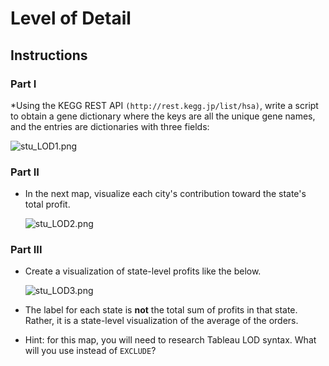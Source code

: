 # Level of Detail

## Instructions

### Part I

*Using the KEGG REST API `(http://rest.kegg.jp/list/hsa)`, write a script to obtain a gene dictionary where the keys are all the unique gene names, and the entries are dictionaries with three fields: 

  ![stu_LOD1.png](Images/stu_LOD1.png)

### Part II

* In the next map, visualize each city's contribution toward the state's total profit.

  ![stu_LOD2.png](Images/stu_LOD2.png)

### Part III

* Create a visualization of state-level profits like the below.

  ![stu_LOD3.png](Images/stu_LOD3.png)

* The label for each state is **not** the total sum of profits in that state. Rather, it is a state-level visualization of the average of the orders.

* Hint: for this map, you will need to research Tableau LOD syntax. What will you use instead of `EXCLUDE`?
